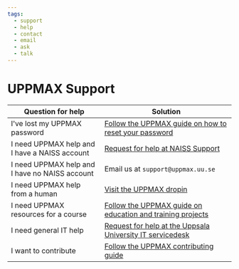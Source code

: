 ```yaml
---
tags:
  - support
  - help
  - contact
  - email
  - ask
  - talk
---
```


# UPPMAX Support

<!-- markdownlint-disable MD013 --><!-- Tables cannot be split up over lines, hence will break 80 characters per line -->

Question for help                             |Solution
----------------------------------------------|------------------------------------------------------------
I've lost my UPPMAX password                  |[Follow the UPPMAX guide on how to reset your password](getting_started/reset_uppmax_password.md)
I need UPPMAX help and I have a NAISS account |[Request for help at NAISS Support](https://supr.naiss.se/support/)
I need UPPMAX help and I have no NAISS account|Email us at `support@uppmax.uu.se`
I need UPPMAX help from a human               |[Visit the UPPMAX dropin](dropin.md)
I need UPPMAX resources for a course          |[Follow the UPPMAX guide on education and training projects](https://www.uu.se/en/centre/uppmax/get-started/apply-for-project-and-create-user-account/course)
I need general IT help                        |[Request for help at the Uppsala University IT servicedesk](http://support.uu.se/)
I want to contribute                          |[Follow the UPPMAX contributing guide](CONTRIBUTING.md)

<!-- markdownlint-enable MD013 -->

